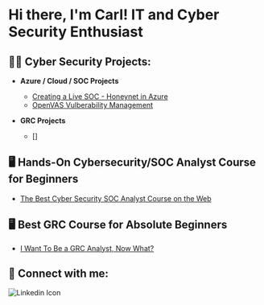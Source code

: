 <h1>Hi there, I'm Carl! IT and Cyber Security Enthusiast  </h1>

<h2>👨‍💻 Cyber Security Projects:</h2>

- <b>Azure / Cloud / SOC Projects</b>
  - [Creating a Live SOC - Honeynet in Azure](https://github.com/ctstephens/Azure-SOC-Honeynet)
  - [OpenVAS Vulberability Management](https://github.com/ctstephens/OpenVAS-Vulnerability-Management)

- <b>GRC Projects</b>
  - []

<h2>🖥️ Hands-On Cybersecurity/SOC Analyst Course for Beginners</h2>

- [The Best Cyber Security SOC Analyst Course on the Web](https://www.youtube.com/watch?v=9Nx-v7pTBiM)

<h2>🖥️ Best GRC Course for Absolute Beginners</h2>

- [I Want To Be a GRC Analyst, Now What?](https://www.youtube.com/watch?v=WxmJ1df8-2U&list=PL4Q-ttyNIRAqsaKLH56vaC3167TKgE3xg&index=4)

<h2> 🤳 Connect with me:</h2>

![Linkedin Icon](https://github.com/ctstephens/ctstephens/assets/150542854/e1e96eb7-9795-4bd6-89f9-8a48f8b56989)

[linkedin]: https://www.linkedin.com/in/carltstephens/
